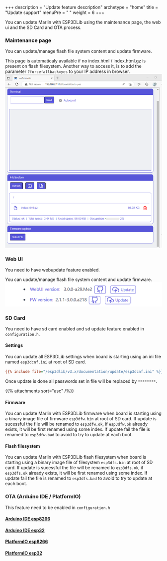 +++
description = "Update feature description"
archetype = "home"
title = "Update support"
menuPre = "<i class='fas fa-download'></i> "
weight = 6
+++

You can update Marlin with ESP3DLib using the maintenance page, the web ui and the SD Card and OTA process.

### Maintenance page
You can update/manage flash file system content and update firmware.

This page is automaticaly available if no index.html / index.html.gz is present on flash filesystem.
Another way to access it, is to add the parameter `?forcefallback=yes` to your IP address in browser.  
![image](embedded.png?width=400px)

### Web UI

You need to have webupdate feature enabled.

You can update/manage flash file system content and update firmware.  
![image](webui-update.png?width=400px)

### SD Card  
You need to have sd card enabled and sd update feature enabled in `configuration.h`.

#### Settings
You can update all ESP3DLib settings when board is starting using an ini file named `esp3dcnf.ini` at root of SD card.

```ini
{{% include file="/esp3dlib/v3.x/documentation/update/esp3dcnf.ini" %}}
```

Once update is done all passwords set in file will be replaced by `********`.

{{% attachments sort="asc" /%}}

#### Firmware
You can update Marlin with ESP3DLib firmware when board is starting using a binary image file of firmware `esp3dfw.bin` at root of SD card.
If update is sucessful the file will be renamed to `esp3dfw.ok`, if `esp3dfw.ok` already exists, it will be first renamed using some index.
If update fail the file is renamed to `esp3dfw.bad` to avoid to try to update at each boot.

#### Flash filesystem
You can update Marlin with ESP3DLib flash filesystem when board is starting using a binary image file of filesystem  `esp3dfs.bin` at root of SD card.
If update is sucessful the file will be renamed to `esp3dfs.ok`, if `esp3dfs.ok` already exists, it will be first renamed using some index.
If update fail the file is renamed to `esp3dfs.bad` to avoid to try to update at each boot.

### OTA (Arduino IDE / PlatformIO)
This feature need to be enabled in `configuration.h`

#### [Arduino IDE esp8266](https://arduino-esp8266.readthedocs.io/en/latest/ota_updates/readme.html#arduino-ide) 
#### [Arduino IDE esp32](https://docs.arduino.cc/arduino-cloud/features/ota-getting-started)
#### [PlatformIO esp8266](https://docs.platformio.org/en/latest/platforms/espressif8266.html#over-the-air-ota-update)
#### [PlatformIO esp32](https://docs.platformio.org/en/latest/platforms/espressif32.html#over-the-air-ota-update)
